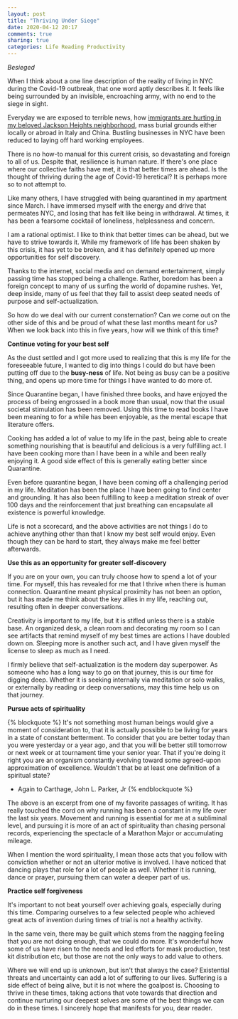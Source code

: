 ```yaml
---
layout: post
title: "Thriving Under Siege"
date: 2020-04-12 20:17
comments: true
sharing: true
categories: Life Reading Productivity
---
```


*Besieged*

When I think about a one line description of the reality of living in NYC during the Covid-19 outbreak, that one word aptly describes it. It feels like being surrounded by an invisible, encroaching army, with no end to the siege in sight.

Everyday we are exposed to terrible news, how [immigrants are hurting in my beloved Jackson Heights neighborhood](https://www.nytimes.com/2020/04/09/nyregion/coronavirus-queens-corona-jackson-heights-elmhurst.html), mass burial grounds either locally or abroad in Italy and China. Bustling businesses in NYC have been reduced to laying off hard working employees.

There is no how-to manual for this current crisis, so devastating and foreign to all of us. Despite that, resilience is human nature. If there's one place where our collective faiths have met, it is that better times are ahead. Is the thought of thriving during the age of Covid-19 heretical? It is perhaps more so to not attempt to.

Like many others, I have struggled with being quarantined in my apartment since March. I have immersed myself with the energy and drive that permeates NYC, and losing that has felt like being in withdrawal. At times, it has been a fearsome cocktail of loneliness, helplessness and concern.

I am a rational optimist. I like to think that better times can be ahead, but we have to strive towards it.  While my framework of life has been shaken by this crisis, it has yet to be broken, and it has definitely opened up more opportunities for self discovery.

Thanks to the internet, social media and on demand entertainment, simply passing time has stopped being a challenge. Rather, boredom has been a foreign concept to many of us surfing the world of dopamine rushes. Yet, deep inside, many of us feel that they fail to assist deep seated needs of purpose and self-actualization.

So how do we deal with our current consternation? Can we come out on the other side of this and be proud of what these last months meant for us? When we look back into this in five years, how will we think of this time?

**Continue voting for your best self**

As the dust settled and I got more used to realizing that this is my life for the foreseeable future, I wanted to dig into things I could do but have been putting off due to the __busy-ness__ of life. Not being as busy can be a positive thing, and opens up more time for things I have wanted to do more of.

Since Quarantine began, I have finished three books, and have enjoyed the process of being engrossed in a book more than usual, now that the usual societal stimulation has been removed. Using this time to read books I have been meaning to for a while has been enjoyable, as the mental escape that literature offers.

Cooking has added a lot of value to my life in the past, being able to create something nourishing that is beautiful and delicious is a very fulfilling act. I have been cooking more than I have been in a while and been really enjoying it. A good side effect of this is generally eating better since Quarantine.

Even before quarantine began, I have been coming off a challenging period in my life. Meditation has been the place I have been going to find center and grounding. It has also been fulfilling to keep a meditation streak of over 100 days and the reinforcement that just breathing can encapsulate all existence is powerful knowledge.

Life is not a scorecard, and the above activities are not things I do to achieve anything other than that I know my best self would enjoy. Even though they can be hard to start, they always make me feel better afterwards.

**Use this as an opportunity for greater self-discovery**

If you are on your own, you can truly choose how to spend a lot of your time. For myself, this has revealed for me that I thrive when there is human connection. Quarantine meant physical proximity has not been an option, but it has made me think about the key allies in my life, reaching out, resulting often in deeper conversations.

Creativity is important to my life, but it is stifled unless there is a stable base. An organized desk, a clean room and decorating my room so I can see artifacts that remind myself of my best times are actions I have doubled down on. Sleeping more is another such act, and I have given myself the license to sleep as much as I need.

I firmly believe that self-actualization is the modern day superpower. As someone who has a long way to go on that journey, this is our time for digging  deep. Whether it is seeking internally via meditation or solo walks, or externally by reading or deep conversations, may this time help us on that journey.

**Pursue acts of spirituality**

{% blockquote %}
It's not something most human beings would give a moment of consideration to, that it is actually possible to be living for years in a state of constant betterment.  To consider that you are better today than you were yesterday or a year ago, and that you will be better still tomorrow or next week or at tournament time your senior year.  That if you're doing it right you are an organism constantly evolving toward some agreed-upon approximation of excellence.  Wouldn't that be at least one definition of a spiritual state?

  - Again to Carthage, John L. Parker, Jr
{% endblockquote %}

The above is an excerpt from one of my favorite passages of writing. It has really touched the cord on why running has been a constant in my life over the last six years. Movement and running is essential for me at a subliminal level, and pursuing it is more of an act of spirituality than chasing personal records, experiencing the spectacle of a Marathon Major or accumulating mileage. 

When I mention the word spirituality, I mean those acts that you follow with conviction whether or not an ulterior motive is involved. I have noticed that dancing plays that role for a lot of people as well. Whether it is running, dance or prayer, pursuing them can water a deeper part of us.

**Practice self forgiveness**

It's important to not beat yourself over achieving goals, especially during this time. Comparing ourselves to a few selected people who achieved great acts of invention during times of trial is not a healthy activity.

In the same vein, there may be guilt which stems from the nagging feeling that you are not doing enough, that we could do more. It's wonderful how some of us have risen to the needs and led efforts for mask production, test kit distribution etc, but those are not the only ways to add value to others.   

Where we will end up is unknown, but isn't that always the case? Existential threats and uncertainty can add a lot of suffering to our lives. Suffering is a side effect of being alive, but it is not where the goalpost is. Choosing to thrive in these times, taking actions that vote towards that direction and continue nurturing our deepest selves are some of the best things we can do in these times. I sincerely hope that manifests for you, dear reader.

